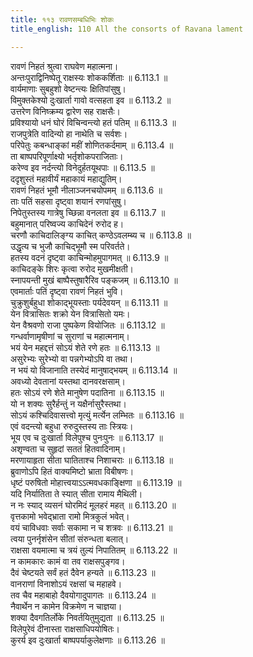 ```yaml
---
title: ११३ रावणसम्बधिभिः शोकः
title_english: 110 All the consorts of Ravana lament

---
```

<div class="audioEmbed"  caption="श्रीराम-हरिसीताराममूर्ति-घनपाठिभ्यां वचनम्" src="https://archive.org/download/Ramayana-recitation-Sriram-harisItArAmamUrti-Ghanapaati-v2/Kanda_6/Kanda_6_YK-110-All_the_consorts_of_Ravana_lament_0.mp3"></div>


रावणं निहतं श्रुत्वा राघवेण महात्मना।  
अन्तःपुराद्विनिष्पेतू राक्षस्यः शोककर्शिताः ॥ 6.113.1 ॥   
वार्यमाणाः सुबहुशो वेष्टन्त्यः क्षितिपांसुषु।  
विमुक्तकेश्यो दुःखार्ता गावो वत्सहता इव ॥ 6.113.2 ॥   
उत्तरेण विनिष्क्रम्य द्वारेण सह राक्षसैः।  
प्रविश्यायो धनं घोरं विचिन्वन्त्यो हतं पतिम् ॥ 6.113.3 ॥   
राजपुत्रेति वादिन्यो हा नाथेति च सर्वशः।  
परिपेतुः कबन्धाङ्कां महीं शोणितकर्दमाम् ॥ 6.113.4 ॥   
ता बाष्पपरिपूर्णाक्ष्यो भर्तृशोकपराजिताः।  
करेण्व इव नर्दन्त्यो विनेदुर्हतयूथपाः ॥ 6.113.5 ॥   
ददृशुस्तं महावीर्यं महाकायं महाद्युतिम्।  
रावणं निहतं भूमौ नीलाञ्जनचयोपमम् ॥ 6.113.6 ॥   
ताः पतिं सहसा दृष्ट्वा शयानं रणपांसुषु।  
निपेतुस्तस्य गात्रेषु च्छिन्ना वनलता इव ॥ 6.113.7 ॥   
बहुमानात् परिष्वज्य काचिदेनं रुरोद ह।  
चरणौ काचिदालिङ्ग्य काचित् कण्ठेऽवलम्ब्य च ॥ 6.113.8 ॥   
उद्धृत्य च भुजौ काचिद्भूमौ स्म परिवर्तते।  
हतस्य वदनं दृष्ट्वा काचिन्मोहमुपागमत् ॥ 6.113.9 ॥   
काचिदङ्के शिरः कृत्वा रुरोद मुखमीक्षती।  
स्नापयन्ती मुखं बाष्पैस्तुषारैरिव पङ्कजम् ॥ 6.113.10 ॥   
एवमार्ताः पतिं दृष्ट्वा रावणं निहतं भुवि।  
चुक्रुशुर्बहुधा शोकाद्भूयस्ताः पर्यदेवयन् ॥ 6.113.11 ॥   
येन वित्रासितः शक्रो येन वित्रासितो यमः।  
येन वैश्रवणो राजा पुष्पकेण वियोजितः ॥ 6.113.12 ॥   
गन्धर्वाणामृषीणां च सुराणां च महात्मनाम्।  
भयं येन महद्दत्तं सोऽयं शेते रणे हतः ॥ 6.113.13 ॥   
असुरेभ्यः सुरेभ्यो वा पन्नगेभ्योऽपि वा तथा।  
न भयं यो विजानाति तस्येदं मानुषाद्भयम् ॥ 6.113.14 ॥   
अवध्यो देवतानां यस्तथा दानवरक्षसाम्।  
हतः सोऽयं रणे शेते मानुषेण पदातिना ॥ 6.113.15 ॥   
यो न शक्यः सुरैर्हन्तुं न यक्षैर्नासुरैस्तथा।  
सोऽयं कश्चिदिवासत्त्वो मृत्युं मर्त्येन लम्भितः ॥ 6.113.16 ॥   
एवं वदन्त्यो बहुधा रुरुदुस्तस्य ताः स्त्रियः।  
भूय एव च दुःखार्ता विलेपुश्च पुनःपुनः ॥ 6.113.17 ॥   
अशृण्वता च सुहृदां सततं हितवादिनाम्।  
मरणायाहृता सीता घातिताश्च निशाचराः ॥ 6.113.18 ॥   
ब्रुवाणोऽपि हितं वाक्यमिष्टो भ्राता विबीषणः।  
धृष्टं परुषितो मोहात्त्वयाऽऽत्मवधकाङ्क्षिणा ॥ 6.113.19 ॥   
यदि निर्यातिता ते स्यात् सीता रामाय मैथिली।  
न नः स्याद् व्यसनं घोरमिदं मूलहरं महत् ॥ 6.113.20 ॥   
वृत्तकामो भवेद्भ्राता रामो मित्रकुलं भवेत्।  
वयं चाविधवाः सर्वाः सकामा न च शत्रवः ॥ 6.113.21 ॥   
त्वया पुनर्नृशंसेन सीतां संरुन्धता बलात्।  
राक्षसा वयमात्मा च त्रयं तुल्यं निपातितम् ॥ 6.113.22 ॥   
न कामकारः कामं वा तव राक्षसपुङ्गव।  
दैवं चेष्टयते सर्वं हतं दैवेन हन्यते ॥ 6.113.23 ॥   
वानराणां विनाशोऽयं रक्षसां च महाहवे।  
तव चैव महाबाहो दैवयोगादुपागतः ॥ 6.113.24 ॥   
नैवार्थेन न कामेन विक्रमेण न चाज्ञया।  
शक्या दैवगतिर्लोके निवर्तयितुमुद्यता ॥ 6.113.25 ॥   
विलेपुरेवं दीनास्ता राक्षसाधिपयोषितः।  
कुरर्य इव दुःखार्ता बाष्पपर्याकुलेक्षणाः ॥ 6.113.26 ॥   